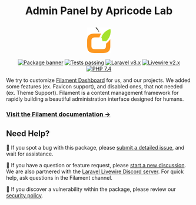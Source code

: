 # <p align="center">Admin Panel by Apricode Lab</p>
<p align="center"><a href="https://github.com/laravel-filament"><img src="https://raw.githubusercontent.com/arm092/apricode-admin/master/dist/images/apricode_logo_true_colors.svg" alt="Package banner" style="width: auto; height: 70px; object-fit: cover; object-position: center" /></a></p>
<p align="center">
    <a href="https://github.com/laravel-filament"><img src="https://user-images.githubusercontent.com/41773797/109554629-5f8e2400-7acc-11eb-8c93-a43a370ad311.jpg" alt="Package banner" style="width: 150px; height: 27px; object-fit: cover; object-position: center" /></a>
    <a href="https://github.com/laravel-filament/filament/actions"><img alt="Tests passing" src="https://img.shields.io/badge/Tests-passing-green?style=for-the-badge&logo=github"></a>
    <a href="https://laravel.com"><img alt="Laravel v8.x" src="https://img.shields.io/badge/Laravel-v8.x-FF2D20?style=for-the-badge&logo=laravel"></a>
    <a href="https://laravel-livewire.com"><img alt="Livewire v2.x" src="https://img.shields.io/badge/Livewire-v2.x-FB70A9?style=for-the-badge"></a>
    <a href="https://php.net"><img alt="PHP 7.4" src="https://img.shields.io/badge/PHP-7.4-777BB4?style=for-the-badge&logo=php"></a>
</p>

We try to customize <a href="https://github.com/laravel-filament/filament" target="_blank">Filament Dashboard</a> for us, and our projects.
We added some features (ex. Favicon support), and disabled ones, that not needed (ex. Theme Support).
Filament is a content management framework for rapidly building a beautiful administration interface designed for humans.

### [Visit the Filament documentation &rarr;](https://filamentadmin.com/docs)

## Need Help?

🐞 If you spot a bug with this package, please [submit a detailed issue](https://github.com/laravel-filament/filament/issues/new), and wait for assistance.

🤔 If you have a question or feature request, please [start a new discussion](https://github.com/laravel-filament/filament/discussions/new). We are also partnered with the [Laravel Livewire Discord server](https://discord.gg/livewire). For quick help, ask questions in the Filament channel.

🔐 If you discover a vulnerability within the package, please review our [security policy](https://github.com/laravel-filament/filament/blob/main/SECURITY.md).
